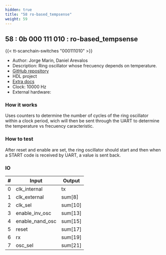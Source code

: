```yaml
---
hidden: true
title: "58 ro-based_tempsense"
weight: 59
---
```


## 58 : 0b 000 111 010 : ro-based_tempsense

{{< tt-scanchain-switches "000111010" >}}

* Author: Jorge Marin, Daniel Arevalos
* Description: Ring oscillator whose frecuency depends on temperature.
* [GitHub repository](https://github.com/JorgeMarinN/tt03_ac3e-usm_ro-based_tempsens)
* HDL project
* [Extra docs]()
* Clock: 10000 Hz
* External hardware: 



### How it works

Uses counters to determine the number of cycles of the ring oscillator within a clock period, wich will then be sent through the UART to determine the temperature vs frecuency caracteristic.


### How to test

After reset and enable are set, the ring oscillator should start and then when a START code is received by UART, a value is sent back.


### IO

| # | Input        | Output       |
|---|--------------|--------------|
| 0 | clk_internal  | tx |
| 1 | clk_external  | sum[8] |
| 2 | clk_sel  | sum[10] |
| 3 | enable_inv_osc  | sum[13] |
| 4 | enable_nand_osc  | sum[15] |
| 5 | reset  | sum[17] |
| 6 | rx  | sum[19] |
| 7 | osc_sel  | sum[21] |
